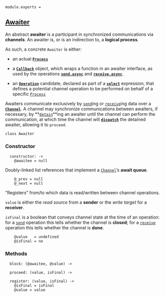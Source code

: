     module.exports =




## [Awaiter]()

An abstract **awaiter** is a participant in synchronized communications via
**channels**. An awaiter is, or is an indirection to, a **logical process**.

As such, a concrete `Awaiter` is either:

- an actual **[`Process`][]**

- a **[`Callback`][]** object, which wraps a function in an awaiter interface,
  as used by the operations **[`send.async`][]** and **[`receive.async`][]**.

- an **[`Operation`][]** candidate, declared as part of a **[`select`][]**
  expression, that defines a potential channel operation to be performed on
  behalf of a specific [`Process`][]

Awaiters communicate exclusively by [`send`][]ing or [`receive`][]ing data over
a **[`Channel`][]**. A channel may synchronize communications between awaiters,
if necessary, by **[`detain`][]**ing an awaiter until the channel can perform
the communication, at which time the channel will **[`dispatch`][]** the
detained awaiter, allowing it to `proceed`.

    class Awaiter


### Constructor

      constructor: ->
        @awaitee = null

Doubly-linked list references that implement a [`Channel`][]’s **await queue**.

        @_prev = null
        @_next = null

“Registers” from/to which data is read/written between channel operations.

`value` is either the *read source* from a **sender** or the *write target* for
a **receiver**.

`isFinal` is a boolean that conveys channel state at the time of an operation:
for a [`send`][] operation this tells whether the channel is **closed**; for a
[`receive`][] operation this tells whether the channel is **done**.

        @value   = undefined
        @isFinal = no




### Methods

      block: (@awaitee, @value) ->

      proceed: (value, isFinal) ->

      register: (value, isFinal) ->
        @isFinal = isFinal
        @value = value





[`Process`]: process.coffee.md
[`Channel`]: channel.coffee.md
[`Callback`]: callback.coffee.md
[`send.async`]: index.coffee.md#sendasync
[`receive.async`]: index.coffee.md#receiveasync
[`Operation`]: operation.coffee.md
[`select`]: selector.coffee.md#select
[`send`]: index.coffee.md#send
[`receive`]: index.coffee.md#receive
[`detain`]: channel.coffe.md#detain
[`dispatch`]: channel.coffe.md#dispatch

